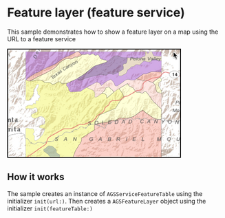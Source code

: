 # Feature layer (feature service)

This sample demonstrates how to show a feature layer on a map using the URL to a feature service

![](image1.png)

## How it works

The sample creates an instance of `AGSServiceFeatureTable` using the initializer `init(url:)`. Then creates a `AGSFeatureLayer` object using the initializer `init(featureTable:)`



